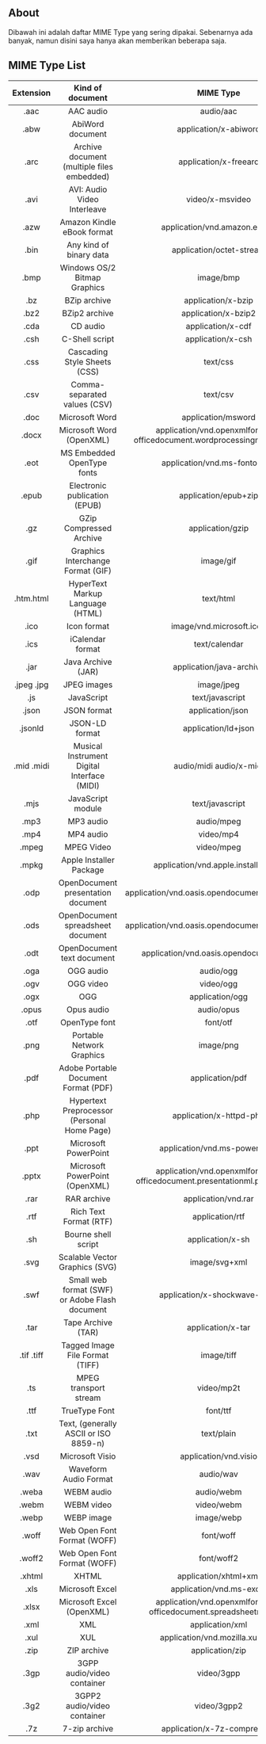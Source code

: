  ## About
Dibawah ini adalah daftar MIME Type yang sering dipakai. Sebenarnya ada banyak, namun disini saya hanya akan memberikan beberapa saja.


## MIME Type List
 **Extension**         | **Kind of document**                           | **MIME Type**                                                                                                                                                                                                                                                                                                     
:---------------------:|:----------------------------------------------:|:-----------------------------------------------------------------------------------------------------------------------------------------------------------------------------------------------------------------------------------------------------------------------------------------------------------------:
 .aac                  | AAC audio                                      | audio/aac                                                                                                                                                                                                                                                                                                         
 .abw                  | AbiWord document                               | application/x-abiword                                                                                                                                                                                                                                                                                             
 .arc                  | Archive document (multiple files embedded)     | application/x-freearc                                                                                                                                                                                                                                                                                             
 .avi                  | AVI: Audio Video Interleave                    | video/x-msvideo                                                                                                                                                                                                                                                                                                   
 .azw                  | Amazon Kindle eBook format                     | application/vnd.amazon.ebook                                                                                                                                                                                                                                                                                      
 .bin                  | Any kind of binary data                        | application/octet-stream                                                                                                                                                                                                                                                                                          
 .bmp                  | Windows OS/2 Bitmap Graphics                   | image/bmp                                                                                                                                                                                                                                                                                                         
 .bz                   | BZip archive                                   | application/x-bzip                                                                                                                                                                                                                                                                                                
 .bz2                  | BZip2 archive                                  | application/x-bzip2                                                                                                                                                                                                                                                                                               
 .cda                  | CD audio                                       | application/x-cdf                                                                                                                                                                                                                                                                                                 
 .csh                  | C-Shell script                                 | application/x-csh                                                                                                                                                                                                                                                                                                 
 .css                  | Cascading Style Sheets (CSS)                   | text/css                                                                                                                                                                                                                                                                                                          
 .csv                  | Comma-separated values (CSV)                   | text/csv                                                                                                                                                                                                                                                                                                          
 .doc                  | Microsoft Word                                 | application/msword                                                                                                                                                                                                                                                                                                
 .docx                 | Microsoft Word (OpenXML)                       | application/vnd.openxmlformats-officedocument.wordprocessingml.document                                                                                                                                                                                                                                           
 .eot                  | MS Embedded OpenType fonts                     | application/vnd.ms-fontobject                                                                                                                                                                                                                                                                                     
 .epub                 | Electronic publication (EPUB)                  | application/epub+zip                                                                                                                                                                                                                                                                                              
 .gz                   | GZip Compressed Archive                        | application/gzip                                                                                                                                                                                                                                                                                                  
 .gif                  | Graphics Interchange Format (GIF)              | image/gif                                                                                                                                                                                                                                                                                                         
 .htm.html             | HyperText Markup Language (HTML)               | text/html                                                                                                                                                                                                                                                                                                         
 .ico                  | Icon format                                    | image/vnd.microsoft.icon                                                                                                                                                                                                                                                                                          
 .ics                  | iCalendar format                               | text/calendar                                                                                                                                                                                                                                                                                                     
 .jar                  | Java Archive (JAR)                             | application/java-archive                                                                                                                                                                                                                                                                                          
 .jpeg .jpg            | JPEG images                                    | image/jpeg                                                                                                                                                                                                                                                                                                        
 .js                   | JavaScript                                     | text/javascript
 .json                 | JSON format                                    | application/json                                                                                                                                                                                                                                                                                                  
 .jsonld               | JSON-LD format                                 | application/ld+json                                                                                                                                                                                                                                                                                               
 .mid .midi            | Musical Instrument Digital Interface (MIDI)    | audio/midi audio/x-midi                                                                                                                                                                                                                                                                                           
 .mjs                  | JavaScript module                              | text/javascript                                                                                                                                                                                                                                                                                                   
 .mp3                  | MP3 audio                                      | audio/mpeg                                                                                                                                                                                                                                                                                                        
 .mp4                  | MP4 audio                                      | video/mp4                                                                                                                                                                                                                                                                                                         
 .mpeg                 | MPEG Video                                     | video/mpeg                                                                                                                                                                                                                                                                                                        
 .mpkg                 | Apple Installer Package                        | application/vnd.apple.installer+xml                                                                                                                                                                                                                                                                               
 .odp                  | OpenDocument presentation document             | application/vnd.oasis.opendocument.presentation                                                                                                                                                                                                                                                                   
 .ods                  | OpenDocument spreadsheet document              | application/vnd.oasis.opendocument.spreadsheet                                                                                                                                                                                                                                                                    
 .odt                  | OpenDocument text document                     | application/vnd.oasis.opendocument.text                                                                                                                                                                                                                                                                           
 .oga                  | OGG audio                                      | audio/ogg                                                                                                                                                                                                                                                                                                         
 .ogv                  | OGG video                                      | video/ogg                                                                                                                                                                                                                                                                                                         
 .ogx                  | OGG                                            | application/ogg                                                                                                                                                                                                                                                                                                   
 .opus                 | Opus audio                                     | audio/opus                                                                                                                                                                                                                                                                                                        
 .otf                  | OpenType font                                  | font/otf                                                                                                                                                                                                                                                                                                          
 .png                  | Portable Network Graphics                      | image/png                                                                                                                                                                                                                                                                                                         
 .pdf                  | Adobe Portable Document Format (PDF)           | application/pdf                                                                                                                                                                                                                                                                                                   
 .php                  | Hypertext Preprocessor (Personal Home Page)    | application/x-httpd-php                                                                                                                                                                                                                                                                                           
 .ppt                  | Microsoft PowerPoint                           | application/vnd.ms-powerpoint                                                                                                                                                                                                                                                                                     
 .pptx                 | Microsoft PowerPoint (OpenXML)                 | application/vnd.openxmlformats-officedocument.presentationml.presentation                                                                                                                                                                                                                                         
 .rar                  | RAR archive                                    | application/vnd.rar                                                                                                                                                                                                                                                                                               
 .rtf                  | Rich Text Format (RTF)                         | application/rtf                                                                                                                                                                                                                                                                                                   
 .sh                   | Bourne shell script                            | application/x-sh                                                                                                                                                                                                                                                                                                  
 .svg                  | Scalable Vector Graphics (SVG)                 | image/svg+xml                                                                                                                                                                                                                                                                                                     
 .swf                  | Small web format (SWF) or Adobe Flash document | application/x-shockwave-flash                                                                                                                                                                                                                                                                                     
 .tar                  | Tape Archive (TAR)                             | application/x-tar                                                                                                                                                                                                                                                                                                 
 .tif .tiff            | Tagged Image File Format (TIFF)                | image/tiff                                                                                                                                                                                                                                                                                                        
 .ts                   | MPEG transport stream                          | video/mp2t                                                                                                                                                                                                                                                                                                        
 .ttf                  | TrueType Font                                  | font/ttf                                                                                                                                                                                                                                                                                                          
 .txt                  | Text, (generally ASCII or ISO 8859-n)          | text/plain                                                                                                                                                                                                                                                                                                        
 .vsd                  | Microsoft Visio                                | application/vnd.visio                                                                                                                                                                                                                                                                                             
 .wav                  | Waveform Audio Format                          | audio/wav                                                                                                                                                                                                                                                                                                         
 .weba                 | WEBM audio                                     | audio/webm                                                                                                                                                                                                                                                                                                        
 .webm                 | WEBM video                                     | video/webm                                                                                                                                                                                                                                                                                                        
 .webp                 | WEBP image                                     | image/webp                                                                                                                                                                                                                                                                                                        
 .woff                 | Web Open Font Format (WOFF)                    | font/woff                                                                                                                                                                                                                                                                                                         
 .woff2                | Web Open Font Format (WOFF)                    | font/woff2                                                                                                                                                                                                                                                                                                        
 .xhtml                | XHTML                                          | application/xhtml+xml                                                                                                                                                                                                                                                                                             
 .xls                  | Microsoft Excel                                | application/vnd.ms-excel                                                                                                                                                                                                                                                                                          
 .xlsx                 | Microsoft Excel (OpenXML)                      | application/vnd.openxmlformats-officedocument.spreadsheetml.sheet                                                                                                                                                                                                                                                 
 .xml                  | XML                                            | application/xml                                                                                                                                                                                                                                                                                                   
 .xul                  | XUL                                            | application/vnd.mozilla.xul+xml                                                                                                                                                                                                                                                                                   
 .zip                  | ZIP archive                                    | application/zip                                                                                                                                                                                                                                                                                                   
 .3gp                  | 3GPP audio/video container                     | video/3gpp                                                                                                                                                                                                                                                                                                        
 .3g2                  | 3GPP2 audio/video container                    | video/3gpp2                                                                                                                                                                                                                                                                                                       
 .7z                   | 7-zip archive                                  | application/x-7z-compressed                                                                                                                                                                                                                                                                                       

